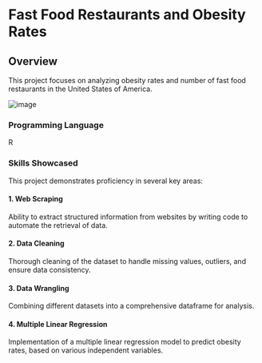 # **Fast Food Restaurants and Obesity Rates**

## **Overview**
This project focuses on analyzing obesity rates and number of fast food restaurants in the United States of America. 

![image](https://github.com/ayu-shiba/R_FastFoodRestaurants/assets/157092177/8f30509d-0186-406b-9041-9cf9a766ad6a)

### **Programming Language**
R

### **Skills Showcased**
This project demonstrates proficiency in several key areas:

#### **1. Web Scraping**
Ability to extract structured information from websites by writing code to automate the retrieval of data.

#### **2. Data Cleaning**
Thorough cleaning of the dataset to handle missing values, outliers, and ensure data consistency.

#### **3. Data Wrangling**
Combining different datasets into a comprehensive dataframe for analysis.

#### **4. Multiple Linear Regression**
Implementation of a multiple linear regression model to predict obesity rates, based on various independent variables.
